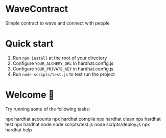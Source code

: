 # WaveContract
 Simple contract to wave and connect with people

 # Quick start
1. Run `npm install` at the root of your directory
2. Configure `YOUR_ALCHEMY_URL` in hardhat.config.js
3. Configure `YOUR_PRIVATE_KEY` in hardhat.config.js
4. Run `node scripts/test.js` to test run the project
 
 # Welcome 👋
Try running some of the following tasks:

npx hardhat accounts
npx hardhat compile
npx hardhat clean
npx hardhat test
npx hardhat node
node scripts/test.js
node scripts/deploy.js
npx hardhat help
